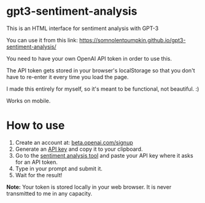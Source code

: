 # gpt3-sentiment-analysis
This is an HTML interface for sentiment analysis with GPT-3

You can use it from this link: https://somnolentpumpkin.github.io/gpt3-sentiment-analysis/

You need to have your own OpenAI API token in order to use this.

The API token gets stored in your browser's localStorage so that you don't have to re-enter it every time you load the page.

I made this entirely for myself, so it's meant to be functional, not beautiful. :)

Works on mobile.


# How to use
1. Create an account at: [beta.openai.com/signup](https://beta.openai.com/signup)
2. Generate an [API key](https://beta.openai.com/account/api-keys) and copy it to your clipboard.
3. Go to the [sentiment analysis tool](https://somnolentpumpkin.github.io/gpt3-sentiment-analysis/) and paste your API key where it asks for an API token.
4. Type in your prompt and submit it.
5. Wait for the result!

**Note:** Your token is stored locally in your web browser. It is never transmitted to me in any capacity.
